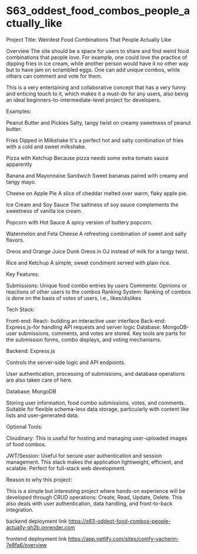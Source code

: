 # S63_oddest_food_combos_people_actually_like
Project Title:  Weirdest Food Combinations That People Actually Like

Overview
The site should be a space for users to share and find weird food combinations that people love. For example, one could love the practice of dipping fries in ice cream, while another person would have it no other way but to have jam on scrambled eggs. One can add unique combos, while others can comment and vote for them.

This is a very entertaining and collaborative concept that has a very funny and enticing touch to it, which makes it a must-do for any users, also being an ideal beginners-to-intermediate-level project for developers.

Examples:

Peanut Butter and Pickles
Salty, tangy twist on creamy sweetness of peanut butter.

Fries Dipped in Milkshake
It's a perfect hot and salty combination of fries with a cold and sweet milkshake.

Pizza with Ketchup
Because pizza needs some extra tomato sauce apparently

Banana and Mayonnaise Sandwich
Sweet bananas paired with creamy and tangy mayo.

Cheese on Apple Pie
A slice of cheddar melted over warm, flaky apple pie.

Ice Cream and Soy Sauce
The saltiness of soy sauce complements the sweetness of vanilla ice cream.

Popcorn with Hot Sauce
A spicy version of buttery popcorn.

Watermelon and Feta Cheese
A refreshing combination of sweet and salty flavors.

Oreos and Orange Juice
Dunk Oreos in OJ instead of milk for a tangy twist.

Rice and Ketchup
A simple, sweet condiment served with plain rice.

Key Features:

Submissions: Unique food combo entries by users
Comments: Opinions or reactions of other users to the combos
Ranking System: Ranking of combos is done on the basis of votes of users, i.e., likes/dislikes

Tech Stack:

Front-end: React- building an interactive user interface
Back-end: Express.js-for handling API requests and server logic
Database: MongoDB-user submissions, comments, and votes are stored.
Key tools are parts for the submission forms, combo displays, and voting mechanisms.

Backend: Express.js

Controls the server-side logic and API endpoints.

User authentication, processing of submissions, and database operations are also taken care of here.

Database: MongoDB

Storing user information, food combo submissions, votes, and comments. Suitable for flexible schema-less data storage, particularly with content like lists and user-generated data.

Optional Tools:

Cloudinary: This is useful for hosting and managing user-uploaded images of food combos.

JWT/Session: Useful for secure user authentication and session management.
This stack makes the application lightweight, efficient, and scalable. Perfect for full-stack web development.

Reason to why this project:

This is a simple but interesting project where hands-on experience will be developed through CRUD operations: Create, Read, Update, Delete. This also deals with user authentication, data handling, and front-to-back integration.

 backend deployment link 
https://s63-oddest-food-combos-people-actually-gh2b.onrender.com

frontend deployment link
https://app.netlify.com/sites/comfy-vacherin-7e8fa6/overview